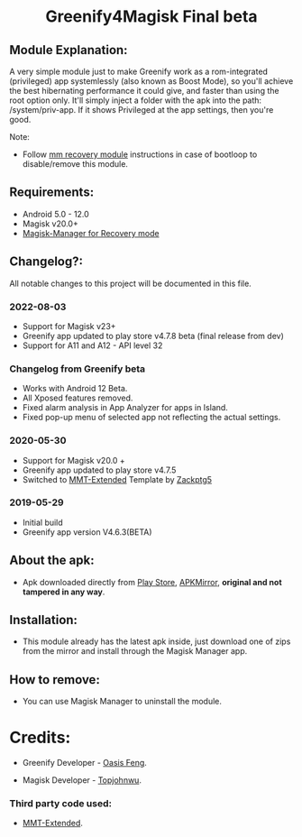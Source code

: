 <h1 align="center">Greenify4Magisk Final beta</h1>


## Module Explanation:
A very simple module just to make Greenify work as a rom-integrated (privileged) app systemlessly (also known as Boost Mode), so you'll achieve the best hibernating performance it could give, and faster than using the root option only. It'll simply inject a folder with the apk into the path: /system/priv-app. If it shows Privileged at the app settings, then you're good.

Note: 
- Follow [mm recovery module](https://github.com/Rikj000/Magisk-Manager-for-Recovery-Mode/releases) instructions in case of bootloop to disable/remove this module.


## Requirements: 
- Android 5.0 - 12.0
- Magisk v20.0+
- [Magisk-Manager for Recovery mode](https://github.com/Rikj000/Magisk-Manager-for-Recovery-Mode/releases)

## Changelog?:
All notable changes to this project will be documented in this file.

### 2022-08-03
- Support for Magisk v23+
- Greenify app updated to play store v4.7.8 beta (final release from dev)
- Support for A11 and A12 - API level 32

### Changelog from Greenify beta
- Works with Android 12 Beta.
- All Xposed features removed.
- Fixed alarm analysis in App Analyzer for apps in Island.
- Fixed pop-up menu of selected app not reflecting the actual settings.

### 2020-05-30
- Support for Magisk v20.0 +
- Greenify app updated to play store v4.7.5
- Switched to [MMT-Extended](https://github.com/Zackptg5/MMT-Extended) Template by [Zackptg5](https://github.com/Zackptg5)

### 2019-05-29
- Initial build
- Greenify app version V4.6.3(BETA)

## About the apk:
* Apk downloaded directly from [Play Store](https://play.google.com), [APKMirror](http://www.apkmirror.com/apk/oasis-feng/greenify/ "Greenify's APKMirror page"), **original and not tampered in any way**.

## Installation:
* This module already has the latest apk inside, just download one of zips from the mirror and install through the Magisk Manager app.

## How to remove:
* You can use Magisk Manager to uninstall the module.

# Credits:
* Greenify Developer - [Oasis Feng](https://play.google.com/store/apps/details?id=com.oasisfeng.greenify "Greenify's Play Store page").

* Magisk Developer - [Topjohnwu](https://forum.xda-developers.com/apps/magisk/official-magisk-v7-universal-systemless-t3473445 "Magisk official XDA thread").

### Third party code used:
* [MMT-Extended](https://github.com/Zackptg5/MMT-Extended "Template's repository").
